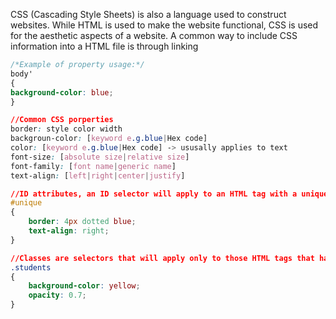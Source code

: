 CSS (Cascading Style Sheets) is also a language used to construct websites. While HTML is used to make the website functional, CSS is used for the aesthetic aspects of a website. A common way to include CSS information into a HTML file is through linking

```css
/*Example of property usage:*/
body'
{
background-color: blue; 
} 
```

```css
//Common CSS porperties
border: style color width
backgroun-color: [keyword e.g.blue|Hex code]
color: [keyword e.g.blue|Hex code] -> ususally applies to text
font-size: [absolute size|relative size]
font-family: [font name|generic name]
text-align: [left|right|center|justify]
```

```css
//ID attributes, an ID selector will apply to an HTML tag with a unique identiifier'
#unique 
{
	border: 4px dotted blue; 
	text-align: right; 
} 
```

```css
//Classes are selectors that will apply only to those HTML tags that have been given identical class attributes'. 
.students 
{
	background-color: yellow;
	opacity: 0.7;
}